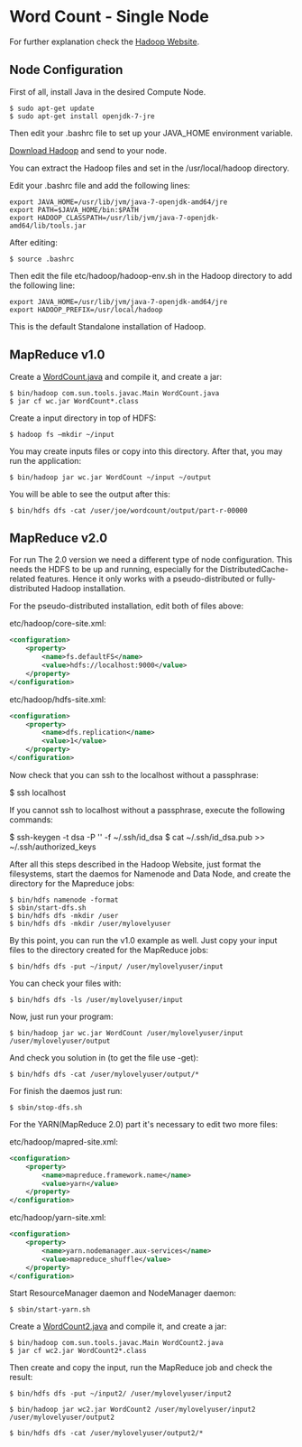 # Word Count - Single Node

For further explanation check the [Hadoop Website](http://hadoop.apache.org/).

## Node Configuration

First of all, install Java in the desired Compute Node.


    $ sudo apt-get update
    $ sudo apt-get install openjdk-7-jre


Then edit your .bashrc file to set up your JAVA_HOME environment variable.

[Download Hadoop](http://hadoop.apache.org/releases.html#Download) and send to your node.

You can extract the Hadoop files and set in the /usr/local/hadoop directory.

Edit your .bashrc file and add the following lines:

    export JAVA_HOME=/usr/lib/jvm/java-7-openjdk-amd64/jre
    export PATH=$JAVA_HOME/bin:$PATH
    export HADOOP_CLASSPATH=/usr/lib/jvm/java-7-openjdk-amd64/lib/tools.jar

After editing:

    $ source .bashrc

Then edit the file etc/hadoop/hadoop-env.sh in the Hadoop directory to add the following line:

    export JAVA_HOME=/usr/lib/jvm/java-7-openjdk-amd64/jre
    export HADOOP_PREFIX=/usr/local/hadoop

This is the default Standalone installation of Hadoop.

## MapReduce v1.0

Create a [WordCount.java](https://github.com/gmendonca/zebra/blob/master/MapReduce%20-%20Single%20Node/WordCount.java) and compile it, and create a jar:

    $ bin/hadoop com.sun.tools.javac.Main WordCount.java
    $ jar cf wc.jar WordCount*.class

Create a input directory in top of HDFS:

    $ hadoop fs –mkdir ~/input

You may create inputs files or copy into this directory. After that, you may run the application:

    $ bin/hadoop jar wc.jar WordCount ~/input ~/output

You will be able to see the output after this:

    $ bin/hdfs dfs -cat /user/joe/wordcount/output/part-r-00000

## MapReduce v2.0

For run The 2.0 version we need a different type of node configuration. This needs the HDFS to be up and running, especially for the DistributedCache-related features. Hence it only works with a pseudo-distributed or fully-distributed Hadoop installation.

For the pseudo-distributed installation, edit both of files above:

etc/hadoop/core-site.xml:

```xml
<configuration>
    <property>
        <name>fs.defaultFS</name>
        <value>hdfs://localhost:9000</value>
    </property>
</configuration>
```

etc/hadoop/hdfs-site.xml:

```xml
<configuration>
    <property>
        <name>dfs.replication</name>
        <value>1</value>
    </property>
</configuration>
```

Now check that you can ssh to the localhost without a passphrase:

  $ ssh localhost

If you cannot ssh to localhost without a passphrase, execute the following commands:

  $ ssh-keygen -t dsa -P '' -f ~/.ssh/id_dsa
  $ cat ~/.ssh/id_dsa.pub >> ~/.ssh/authorized_keys

After all this steps described in the Hadoop Website, just format the filesystems, start the daemos for Namenode and Data Node, and create the directory for the Mapreduce jobs:

    $ bin/hdfs namenode -format
    $ sbin/start-dfs.sh
    $ bin/hdfs dfs -mkdir /user
    $ bin/hdfs dfs -mkdir /user/mylovelyuser

By this point, you can run the v1.0 example as well.
Just copy your input files to the directory created for the MapReduce jobs:

    $ bin/hdfs dfs -put ~/input/ /user/mylovelyuser/input

You can check your files with:

    $ bin/hdfs dfs -ls /user/mylovelyuser/input

Now, just run your program:

    $ bin/hadoop jar wc.jar WordCount /user/mylovelyuser/input /user/mylovelyuser/output

And check you solution in (to get the file use -get):

    $ bin/hdfs dfs -cat /user/mylovelyuser/output/*

For finish the daemos just run:

    $ sbin/stop-dfs.sh

For the YARN(MapReduce 2.0) part it's necessary to edit two more files:

etc/hadoop/mapred-site.xml:

```xml
<configuration>
    <property>
        <name>mapreduce.framework.name</name>
        <value>yarn</value>
    </property>
</configuration>
```

etc/hadoop/yarn-site.xml:

```xml
<configuration>
    <property>
        <name>yarn.nodemanager.aux-services</name>
        <value>mapreduce_shuffle</value>
    </property>
</configuration>
```

Start ResourceManager daemon and NodeManager daemon:

    $ sbin/start-yarn.sh

Create a [WordCount2.java](https://github.com/gmendonca/zebra/blob/master/MapReduce%20-%20Single%20Node/WordCount2.java) and compile it, and create a jar:

    $ bin/hadoop com.sun.tools.javac.Main WordCount2.java
    $ jar cf wc2.jar WordCount2*.class

Then create and copy the input, run the MapReduce job and check the result:

    $ bin/hdfs dfs -put ~/input2/ /user/mylovelyuser/input2

    $ bin/hadoop jar wc2.jar WordCount2 /user/mylovelyuser/input2 /user/mylovelyuser/output2

    $ bin/hdfs dfs -cat /user/mylovelyuser/output2/*
